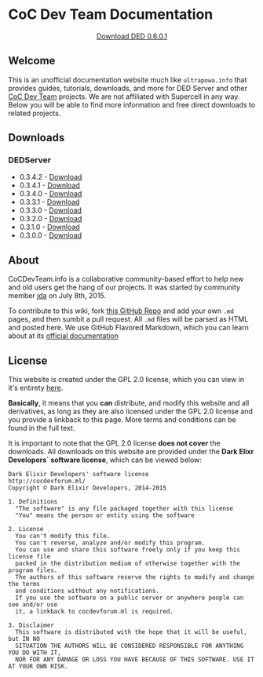 # CoC Dev Team Documentation

<center><a href="https://cocdevteam.info/downloads/DEDServer-0.3.4.2.zip" class="btn btn-primary">Download DED 0.6.0.1</a></center>

## Welcome
This is an unofficial documentation website much like `ultrapowa.info` that provides guides, tutorials, downloads, and more for DED Server and other [CoC Dev Team](http://www.cocdevteam.com/) projects. We are not affiliated with Supercell in any way. Below you will be able to find more information and free direct downloads to related projects.

## Downloads

### DEDServer

 * 0.3.4.2 - [Download](https://cocdevteam.info/downloads/DEDServer-0.3.4.2.zip)
 * 0.3.4.1 - [Download](https://cocdevteam.info/downloads/DEDServer-0.3.4.1.zip)
 * 0.3.4.0 - [Download](https://cocdevteam.info/downloads/DEDServer-0.3.4.0.zip)
 * 0.3.3.1 - [Download](https://cocdevteam.info/downloads/DEDServer-0.3.3.1.zip)
 * 0.3.3.0 - [Download](https://cocdevteam.info/downloads/DEDServer-0.3.3.0.zip)
 * 0.3.2.0 - [Download](https://cocdevteam.info/downloads/DEDServer-0.3.2.0.zip)
 * 0.3.1.0 - [Download](https://cocdevteam.info/downloads/DEDServer-0.3.1.0.zip)
 * 0.3.0.0 - [Download](https://cocdevteam.info/downloads/DEDServer-0.3.0.0.zip)

## About
CoCDevTeam.info is a collaborative community-based effort to help new and old users get the hang of our projects. It was started by community member [jda](http://www.cocdevteam.com/forum/member.php?action=profile&uid=209) on July 8th, 2015. 

To contribute to this wiki, fork [this GitHub Repo](https://github.com/JonahAragon/ded-info) and add your own `.md` pages, and then sumbit a pull request. All `.md` files will be parsed as HTML and posted here. We use GitHub Flavored Markdown, which you can learn about at its [official documentation](https://help.github.com/articles/github-flavored-markdown/)

## License
This website is created under the GPL 2.0 license, which you can view in it's entirety [here](http://cocdevteam.info/LICENSE).

**Basically**, it means that you **can** distribute, and modify this website and all derivatives, as long as they are also licensed under the GPL 2.0 license and you provide a linkback to this page. More terms and conditions can be found in the full text.

It is important to note that the GPL 2.0 license **does not cover** the downloads. All downloads on this website are provided under the **Dark Elixr Developers` software license**, which can be viewed below:

```
Dark Elixir Developers' software license
http://cocdevforum.ml/
Copyright © Dark Elixir Developers, 2014-2015

1. Definitions
  "The software" is any file packaged together with this license
  "You" means the person or entity using the software

2. License
  You can't modify this file.
  You can't reverse, analyze and/or modify this program.
  You can use and share this software freely only if you keep this license file
  packed in the distribution medium of otherwise together with the program files.
  The authors of this software reserve the rights to modify and change the terms
  and conditions without any notifications.
  If you use the software on a public server or anywhere people can see and/or use
  it, a linkback to cocdevforum.ml is required.
  
3. Disclaimer
  This software is distributed with the hope that it will be useful, but IN NO
  SITUATION THE AUTHORS WILL BE CONSIDERED RESPONSIBLE FOR ANYTHING YOU DO WITH IT,
  NOR FOR ANY DAMAGE OR LOSS YOU HAVE BECAUSE OF THIS SOFTWARE. USE IT AT YOUR OWN RISK.
```
